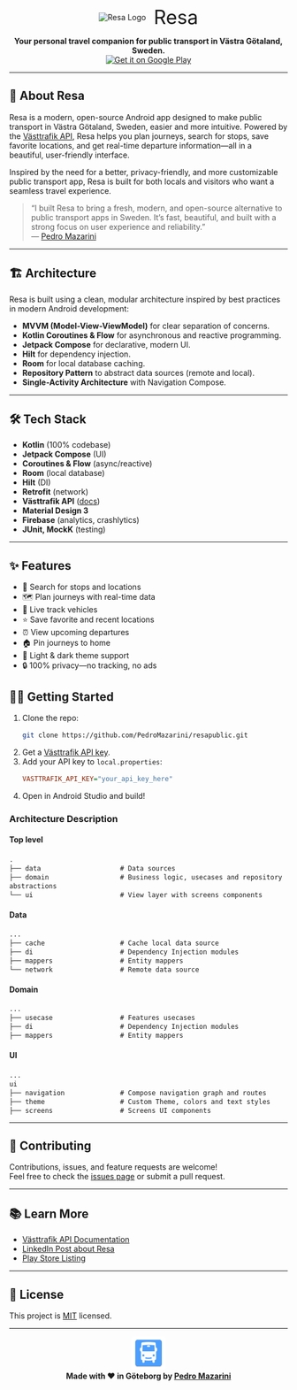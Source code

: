 <p align="center">
  <img src="https://raw.githubusercontent.com/PedroMazarini/resapublic/master/app/src/main/res/mipmap-xxxhdpi/ic_launcher.webp" alt="Resa Logo" width="60" style="vertical-align: middle;"/>
  <span style="font-size: 2.5em; vertical-align: middle; margin-left: 10px;">Resa</span>
</p>


<p align="center">
  <b>Your personal travel companion for public transport in Västra Götaland, Sweden.</b><br>
  <a href="https://play.google.com/store/apps/details?id=com.mazarini.resa">
    <img src="https://play.google.com/intl/en_us/badges/static/images/badges/en_badge_web_generic.png" alt="Get it on Google Play" height="60"/>
  </a>
</p>

---

## 🚀 About Resa

Resa is a modern, open-source Android app designed to make public transport in Västra Götaland, Sweden, easier and more intuitive. Powered by the [Västtrafik API](https://developer.vasttrafik.se/), Resa helps you plan journeys, search for stops, save favorite locations, and get real-time departure information—all in a beautiful, user-friendly interface.

Inspired by the need for a better, privacy-friendly, and more customizable public transport app, Resa is built for both locals and visitors who want a seamless travel experience.

> “I built Resa to bring a fresh, modern, and open-source alternative to public transport apps in Sweden. It’s fast, beautiful, and built with a strong focus on user experience and reliability.”  
> — [Pedro Mazarini](https://www.linkedin.com/in/pedromazarini/)

---

## 🏗️ Architecture

Resa is built using a clean, modular architecture inspired by best practices in modern Android development:

- **MVVM (Model-View-ViewModel)** for clear separation of concerns.
- **Kotlin Coroutines & Flow** for asynchronous and reactive programming.
- **Jetpack Compose** for declarative, modern UI.
- **Hilt** for dependency injection.
- **Room** for local database caching.
- **Repository Pattern** to abstract data sources (remote and local).
- **Single-Activity Architecture** with Navigation Compose.

---

## 🛠️ Tech Stack

- **Kotlin** (100% codebase)
- **Jetpack Compose** (UI)
- **Coroutines & Flow** (async/reactive)
- **Room** (local database)
- **Hilt** (DI)
- **Retrofit** (network)
- **Västtrafik API** ([docs](https://developer.vasttrafik.se/))
- **Material Design 3**
- **Firebase** (analytics, crashlytics)
- **JUnit, MockK** (testing)

---

## ✨ Features

- 🚏 Search for stops and locations
- 🗺️ Plan journeys with real-time data
- 📍 Live track vehicles
- ⭐ Save favorite and recent locations
- ⏰ View upcoming departures
- 🏠 Pin journeys to home
- 🌙 Light & dark theme support
- 🔒 100% privacy—no tracking, no ads


## 🧑‍💻 Getting Started

1. Clone the repo:
   ```bash
   git clone https://github.com/PedroMazarini/resapublic.git
   ```
2. Get a [Västtrafik API key](https://developer.vasttrafik.se/).
3. Add your API key to `local.properties`:
   ```ini
   VASTTRAFIK_API_KEY="your_api_key_here"
   ```
4. Open in Android Studio and build!

### Architecture Description

#### Top level
    .
    ├── data                    # Data sources
    ├── domain                  # Business logic, usecases and repository abstractions
    └── ui                      # View layer with screens components

#### Data
    ...
    ├── cache                   # Cache local data source
    ├── di                      # Dependency Injection modules
    ├── mappers                 # Entity mappers
    └── network                 # Remote data source

#### Domain
    ...
    ├── usecase                 # Features usecases
    ├── di                      # Dependency Injection modules
    ├── mappers                 # Entity mappers

#### UI
    ...
    ui
    ├── navigation              # Compose navigation graph and routes
    ├── theme                   # Custom Theme, colors and text styles
    ├── screens                 # Screens UI components
---

## 🤝 Contributing

Contributions, issues, and feature requests are welcome!  
Feel free to check the [issues page](https://github.com/PedroMazarini/resapublic/issues) or submit a pull request.

---

## 📚 Learn More

- [Västtrafik API Documentation](https://developer.vasttrafik.se/)
- [LinkedIn Post about Resa](https://www.linkedin.com/feed/update/urn:li:activity:7216003091194650625/)
- [Play Store Listing](https://play.google.com/store/apps/details?id=com.mazarini.resa)

---

## 📝 License

This project is [MIT](LICENSE) licensed.

---

<p align="center">
  <img src="app/src/main/res/mipmap-xxxhdpi/ic_launcher.webp" alt="Resa Logo" width="60"/>
  <br>
  <b>Made with ❤️ in Göteborg by <a href="https://www.linkedin.com/in/pedromazarini/">Pedro Mazarini</a></b>
</p>

